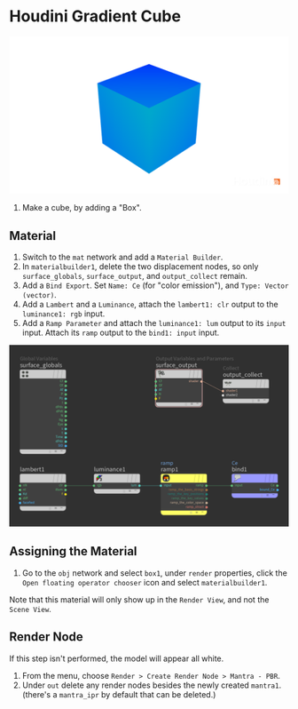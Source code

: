 # Houdini Gradient Cube

![Gradient Cube](assets/houdini-gradient-cube.png)

1. Make a cube, by adding a "Box".

## Material

1. Switch to the `mat` network and add a `Material Builder`.
2. In `materialbuilder1`, delete the two displacement nodes, so only `surface_globals`, `surface_output`, and `output_collect` remain.
3. Add a `Bind Export`. Set `Name: Ce` (for "color emission"), and `Type: Vector (vector)`.
4. Add a `Lambert` and a `Luminance`, attach the `lambert1: clr` output to the `luminance1: rgb` input.
5. Add a `Ramp Parameter` and attach the `luminance1: lum` output to its `input` input. Attach its `ramp` output to the `bind1: input` input.

![Gradient Cube Nodes](assets/houdini-gradient-cube-nodes.png)

## Assigning the Material

1. Go to the `obj` network and select `box1`, under `render` properties, click the `Open floating operator chooser` icon and select `materialbuilder1`.

Note that this material will only show up in the `Render View`, and not the `Scene View`.

## Render Node

If this step isn't performed, the model will appear all white.

1. From the menu, choose `Render > Create Render Node > Mantra - PBR`.
2. Under `out` delete any render nodes besides the newly created `mantra1`. (there's a `mantra_ipr` by default that can be deleted.)